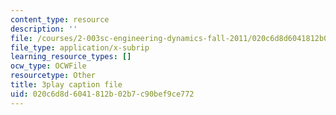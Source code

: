 ```yaml
---
content_type: resource
description: ''
file: /courses/2-003sc-engineering-dynamics-fall-2011/020c6d8d6041812b02b7c90bef9ce772_OxcCPTc_bXw.srt
file_type: application/x-subrip
learning_resource_types: []
ocw_type: OCWFile
resourcetype: Other
title: 3play caption file
uid: 020c6d8d-6041-812b-02b7-c90bef9ce772
---
```

